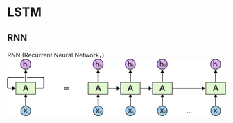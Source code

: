 # LSTM

## RNN
RNN (Recurrent Neural Network，)
![RNNrnn结构](./rnn.png)


<!--stackedit_data:
eyJoaXN0b3J5IjpbLTE1NDQzMTYyNTAsLTM0MDU4NDUyOCwtMT
g0ODI3ODUyNiwxOTYzOTQ5NTI0LDExMjgwMDg5MTYsLTg2OTUy
ODk3MV19
-->